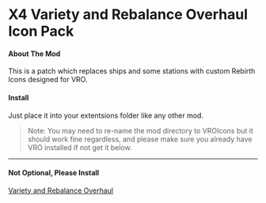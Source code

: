 # X4 Variety and Rebalance Overhaul Icon Pack
#### About The Mod
This is a patch which replaces ships and some stations with custom Rebirth Icons designed for VRO.
#### Install
Just place it into your extentsions folder like any other mod.
>Note: You may need to re-name the mod directory to VROIcons but it should work fine regardless, and please make sure you already have VRO installed if not get it below.
***
#### Not Optional, Please Install
[Variety and Rebalance Overhaul](https://github.com/Shuul/VRO) 
